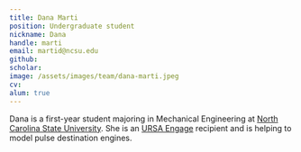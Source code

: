 ```yaml
---
title: Dana Marti
position: Undergraduate student
nickname: Dana
handle: marti
email: martid@ncsu.edu
github:
scholar:
image: /assets/images/team/dana-marti.jpeg
cv:
alum: true
---
```


Dana is a first-year student majoring in Mechanical Engineering at [North Carolina State University]. She is an [URSA Engage] recipient and is helping to model pulse destination engines.

[North Carolina State University]: http://ncsu.edu/
[Department of Computer Science]: http://mime.ncsu.edu
[URSA Engage]: http://undergraduate.ncsu.edu/research/funding-opportunities/ursa-engage
